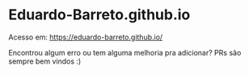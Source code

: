 # Eduardo-Barreto.github.io

Acesso em: https://eduardo-barreto.github.io/

Encontrou algum erro ou tem alguma melhoria pra adicionar? PRs são sempre bem vindos :)
